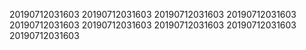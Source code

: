 20190712031603
20190712031603
20190712031603
20190712031603
20190712031603
20190712031603
20190712031603
20190712031603
20190712031603
